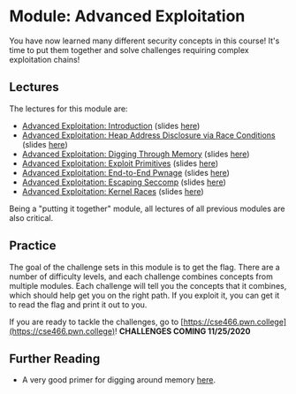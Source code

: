 # Module: Advanced Exploitation

You have now learned many different security concepts in this course!
It's time to put them together and solve challenges requiring complex exploitation chains!

## Lectures

The lectures for this module are:

- [Advanced Exploitation: Introduction](https://youtu.be/s7DCT9qccYc) (slides [here](https://docs.google.com/presentation/d/1uHpo78FQVv8RaPe0IVUMXRBouBau6j4JFgx3_1-_wIw/edit))
- [Advanced Exploitation: Heap Address Disclosure via Race Conditions](https://youtu.be/LFlsuBF-s7g) (slides [here](https://docs.google.com/presentation/d/1Nh47gCskB3Cr1d6Yr1Q8RWwt2p8DlHvJbwgSs-3m4kA/edit))
- [Advanced Exploitation: Digging Through Memory](https://youtu.be/WElEwa1pXCw) (slides [here](https://docs.google.com/presentation/d/1UY3GniieKBiphekH_RmkghYdm5M5DBNklHCxfN2S62A/edit))
- [Advanced Exploitation: Exploit Primitives](https://youtu.be/PY9fNJel-X8) (slides [here](https://docs.google.com/presentation/d/1fMVQqCeNioayny-oUd3uYFNzkyHDz3u-B8f_JiJtf6Y/edit))
- [Advanced Exploitation: End-to-End Pwnage](https://youtu.be/okLF1WnbV4M) (slides [here](https://docs.google.com/presentation/d/1Q6ZjNq7VeU08Tba5uWkgJy6IMH5sDT8jCW1d8vmau4M/edit))
- [Advanced Exploitation: Escaping Seccomp](https://youtu.be/mKzUA3j6myg) (slides [here](https://docs.google.com/presentation/d/1YMlOERClX6Yi8Fb9DYxBBJ5MYB1C-_F75XKkoSmbl8k/edit))
- [Advanced Exploitation: Kernel Races](https://youtu.be/hpON-ojRks4) (slides [here](https://docs.google.com/presentation/d/16MN3BneO7l16SX_cpvTYlV25nfdRuqfRIRQvV-iURa0/edit))

Being a "putting it together" module, all lectures of all previous modules are also critical.

## Practice

The goal of the challenge sets in this module is to get the flag.
There are a number of difficulty levels, and each challenge combines concepts from multiple modules.
Each challenge will tell you the concepts that it combines, which should help get you on the right path.
If you exploit it, you can get it to read the flag and print it out to you.

If you are ready to tackle the challenges, go to [https://cse466.pwn.college](https://cse466.pwn.college)! **CHALLENGES COMING 11/25/2020**

## Further Reading

- A very good primer for digging around memory [here](https://www.nickgregory.me/security/2019/04/06/pivoting-around-memory/).
